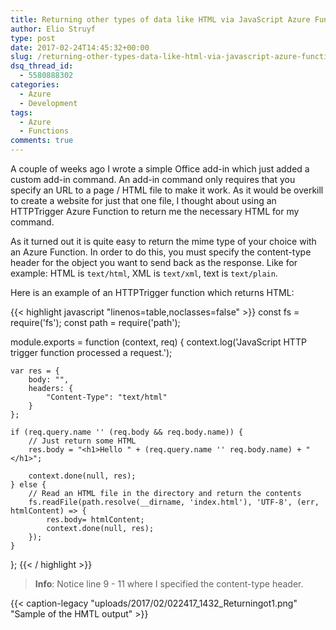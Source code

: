 ```yaml
---
title: Returning other types of data like HTML via JavaScript Azure Functions
author: Elio Struyf
type: post
date: 2017-02-24T14:45:32+00:00
slug: /returning-other-types-data-like-html-via-javascript-azure-functions/
dsq_thread_id:
  - 5580888302
categories:
  - Azure
  - Development
tags:
  - Azure
  - Functions
comments: true
---
```


A couple of weeks ago I wrote a simple Office add-in which just added a custom add-in command. An add-in command only requires that you specify an URL to a page / HTML file to make it work. As it would be overkill to create a website for just that one file, I thought about using an HTTPTrigger Azure Function to return me the necessary HTML for my command.

As it turned out it is quite easy to return the mime type of your choice with an Azure Function. In order to do this, you must specify the content-type header for the object you want to send back as the response. Like for example: HTML is `text/html`, XML is `text/xml`, text is `text/plain`.

Here is an example of an HTTPTrigger function which returns HTML:

{{< highlight javascript "linenos=table,noclasses=false" >}}
const fs = require('fs');
const path = require('path');

module.exports = function (context, req) {
    context.log('JavaScript HTTP trigger function processed a request.');

    var res = {
        body: "",
        headers: {
            "Content-Type": "text/html"
        }
    };

    if (req.query.name '' (req.body && req.body.name)) {
        // Just return some HTML
        res.body = "<h1>Hello " + (req.query.name '' req.body.name) + "</h1>";

        context.done(null, res);
    } else {
        // Read an HTML file in the directory and return the contents
        fs.readFile(path.resolve(__dirname, 'index.html'), 'UTF-8', (err, htmlContent) => {
            res.body= htmlContent;
            context.done(null, res);
        });
    }
};
{{< / highlight >}}


> **Info**: Notice line 9 - 11 where I specified the content-type header.

{{< caption-legacy "uploads/2017/02/022417_1432_Returningot1.png" "Sample of the HMTL output" >}}